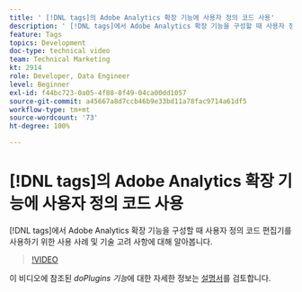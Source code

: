 ```yaml
---
title: ' [!DNL tags]의 Adobe Analytics 확장 기능에 사용자 정의 코드 사용'
description: ' [!DNL tags]에서 Adobe Analytics 확장 기능을 구성할 때 사용자 정의 코드 편집기를 사용하기 위한 사용 사례 및 기술 고려 사항에 대해 알아봅니다.'
feature: Tags
topics: Development
doc-type: technical video
team: Technical Marketing
kt: 2914
role: Developer, Data Engineer
level: Beginner
exl-id: f44bc723-0a05-4f88-8f49-04ca00dd1057
source-git-commit: a45667a8d7ccb46b9e33bd11a78fac9714a61df5
workflow-type: tm+mt
source-wordcount: '73'
ht-degree: 100%

---
```


# [!DNL tags]의 Adobe Analytics 확장 기능에 사용자 정의 코드 사용

[!DNL tags]에서 Adobe Analytics 확장 기능을 구성할 때 사용자 정의 코드 편집기를 사용하기 위한 사용 사례 및 기술 고려 사항에 대해 알아봅니다.

>[!VIDEO](https://video.tv.adobe.com/v/27272/?quality=12&learn=on)

이 비디오에 참조된 <i>doPlugins 기능</i>에 대한 자세한 정보는 [설명서](https://experienceleague.adobe.com/docs/analytics/implementation/vars/plugins/impl-plugins.html?lang=ko)를 검토합니다.
